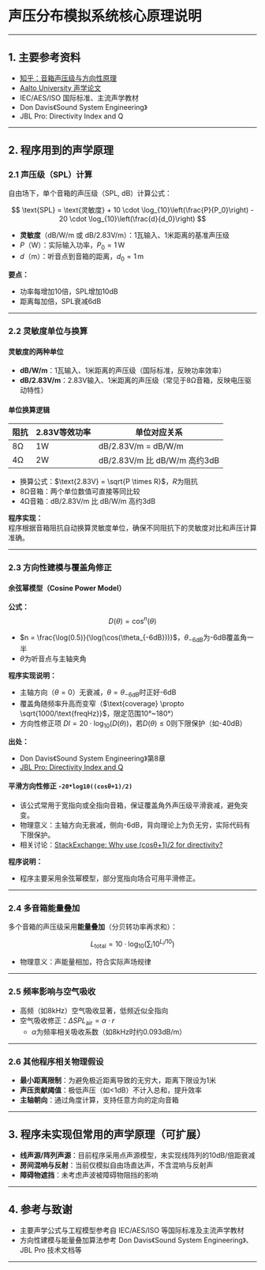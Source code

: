 # 声压分布模拟系统核心原理说明

---

## 1. 主要参考资料

- [知乎：音箱声压级与方向性原理](https://zhuanlan.zhihu.com/p/581349687)
- [Aalto University 声学论文](https://aaltodoc.aalto.fi/server/api/core/bitstreams/53118e62-e0d0-4a6d-949b-b74049a069e4/content)
- IEC/AES/ISO 国际标准、主流声学教材
- Don Davis《Sound System Engineering》
- JBL Pro: Directivity Index and Q

---

## 2. 程序用到的声学原理

### 2.1 声压级（SPL）计算

自由场下，单个音箱的声压级（SPL, dB）计算公式：

$$
\text{SPL} = \text{灵敏度} + 10 \cdot \log_{10}\left(\frac{P}{P_0}\right) - 20 \cdot \log_{10}\left(\frac{d}{d_0}\right)
$$

- **灵敏度**（dB/W/m 或 dB/2.83V/m）：1瓦输入、1米距离的基准声压级
- $P$（W）：实际输入功率，$P_0 = 1\,\text{W}$
- $d$（m）：听音点到音箱的距离，$d_0 = 1\,\text{m}$

**要点：**
- 功率每增加10倍，SPL增加10dB
- 距离每加倍，SPL衰减6dB

---

### 2.2 灵敏度单位与换算

#### 灵敏度的两种单位

- **dB/W/m**：1瓦输入、1米距离的声压级（国际标准，反映功率效率）
- **dB/2.83V/m**：2.83V输入、1米距离的声压级（常见于8Ω音箱，反映电压驱动特性）

#### 单位换算逻辑

| 阻抗 | 2.83V等效功率 | 单位对应关系 |
|------|---------------|--------------|
| 8Ω   | 1W            | dB/2.83V/m = dB/W/m |
| 4Ω   | 2W            | dB/2.83V/m 比 dB/W/m 高约3dB |

- 换算公式：$\text{2.83V} = \sqrt{P \times R}$，$R$为阻抗
- 8Ω音箱：两个单位数值可直接等同比较
- 4Ω音箱：dB/2.83V/m 比 dB/W/m 高约3dB

**程序实现：**  
程序根据音箱阻抗自动换算灵敏度单位，确保不同阻抗下的灵敏度对比和声压计算准确。

---

### 2.3 方向性建模与覆盖角修正

#### 余弦幂模型（Cosine Power Model）

**公式：**
$$
D(\theta) = \cos^n(\theta)
$$

- $n = \frac{\log(0.5)}{\log(\cos(\theta_{-6dB}))}$，$\theta_{-6dB}$为-6dB覆盖角一半
- $\theta$为听音点与主轴夹角

**程序实现说明：**
- 主轴方向（$\theta=0$）无衰减，$\theta=\theta_{-6dB}$时正好-6dB
- 覆盖角随频率升高而变窄（$\text{coverage} \propto \sqrt{1000/\text{freqHz}}$，限定范围10°~180°）
- 方向性修正项 $DI = 20 \cdot \log_{10}(D(\theta))$，若$D(\theta)\leq0$则下限保护（如-40dB）

**出处：**
- Don Davis《Sound System Engineering》第8章
- [JBL Pro: Directivity Index and Q](https://jblpro.com/en/support/knowledge-base/2019-12-18-directivity-index-and-q)

#### 平滑方向性修正 `-20*log10((cosθ+1)/2)`

- 该公式常用于宽指向或全指向音箱，保证覆盖角外声压级平滑衰减，避免突变。
- 物理意义：主轴方向无衰减，侧向-6dB，背向理论上为负无穷，实际代码有下限保护。
- 相关讨论：[StackExchange: Why use (cosθ+1)/2 for directivity?](https://dsp.stackexchange.com/questions/65157/why-use-cos-theta-1-2-for-directivity)

**程序说明：**
- 程序主要采用余弦幂模型，部分宽指向场合可用平滑修正。

---

### 2.4 多音箱能量叠加

多个音箱的声压级采用**能量叠加**（分贝转功率再求和）：

$$
L_{\text{total}} = 10 \cdot \log_{10}\left(\sum_{i} 10^{L_i/10}\right)
$$

- 物理意义：声能量相加，符合实际声场规律

---

### 2.5 频率影响与空气吸收

- 高频（如8kHz）空气吸收显著，低频近似全指向
- 空气吸收修正：$\Delta SPL_{\text{air}} = \alpha \cdot r$
    - $\alpha$为频率相关吸收系数（如8kHz时约0.093dB/m）

---

### 2.6 其他程序相关物理假设

- **最小距离限制**：为避免极近距离导致的无穷大，距离下限设为1米
- **声压贡献阈值**：极低声压（如<1dB）不计入总和，提升效率
- **主轴朝向**：通过角度计算，支持任意方向的定向音箱

---

## 3. 程序未实现但常用的声学原理（可扩展）

- **线声源/阵列声源**：目前程序采用点声源模型，未实现线阵列的10dB/倍距衰减
- **房间混响与反射**：当前仅模拟自由场直达声，不含混响与反射声
- **障碍物遮挡**：未考虑声波被障碍物阻挡的影响

---

## 4. 参考与致谢

- 主要声学公式与工程模型参考自 IEC/AES/ISO 等国际标准及主流声学教材
- 方向性建模与能量叠加算法参考 Don Davis《Sound System Engineering》、JBL Pro 技术文档等

---
